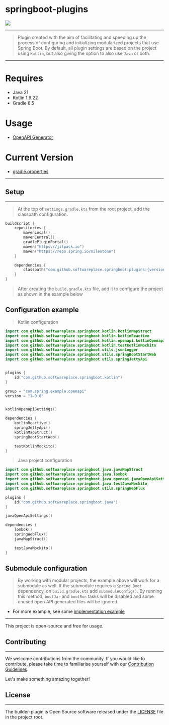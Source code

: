 # springboot-plugins

[![](https://jitpack.io/v/softwareplace/springboot.svg)](https://jitpack.io/#softwareplace/springboot)

---

> Plugin created with the aim of facilitating and speeding up the process of configuring and initializing modularized
> projects that use Spring Boot. By default, all plugin settings are based on the project using `Kotlin`, but also
> giving
> the option to also use `Java` or both.

---

# Requires

- Java 21
- Kotlin 1.9.22
- Gradle 8.5

# Usage

- [OpenAPI Generator](https://openapi-generator.tech/docs/generators/)

# Current Version

- [gradle.properties](gradle.properties)

---

## Setup

---

> At the top of `settings.gradle.kts` from the root project, add the classpath configuration.

```kotlin
buildscript {
    repositories {
        mavenLocal()
        mavenCentral()
        gradlePluginPortal()
        maven("https://jitpack.io")
        maven("https://repo.spring.io/milestone")
    }

    dependencies {
        classpath("com.github.softwareplace.springboot:plugins:{version}")
    }
}

```

> After creating the `build.gradle.kts` file, add it to configure the project as shown in the example below

## Configuration example

> Kotlin configuration

```kotlin
import com.github.softwareplace.springboot.kotlin.kotlinMapStruct
import com.github.softwareplace.springboot.kotlin.kotlinReactive
import com.github.softwareplace.springboot.kotlin.openapi.kotlinOpenapiSettings
import com.github.softwareplace.springboot.kotlin.testKotlinMockito
import com.github.softwareplace.springboot.utils.jsonLogger
import com.github.softwareplace.springboot.utils.springBootStartWeb
import com.github.softwareplace.springboot.utils.springJettyApi


plugins {
    id("com.github.softwareplace.springboot.kotlin")
}

group = "com.spring.example.openapi"
version = "1.0.0"


kotlinOpenapiSettings()

dependencies {
    kotlinReactive()
    springJettyApi()
    kotlinMapStruct()
    springBootStartWeb()

    testKotlinMockito()
}
```

> Java project configuration

````kotlin
import com.github.softwareplace.springboot.java.javaMapStruct
import com.github.softwareplace.springboot.java.lombok
import com.github.softwareplace.springboot.java.openapi.javaOpenApiSettings
import com.github.softwareplace.springboot.java.testJavaMockito
import com.github.softwareplace.springboot.utils.springWebFlux

plugins {
    id("com.github.softwareplace.springboot.java")
}

javaOpenApiSettings()

dependencies {
    lombok()
    springWebFlux()
    javaMapStruct()

    testJavaMockito()
}
````

## Submodule configuration

> By working with modular projects, the example above will work for a submodule as well. If the submodule requires a
> `Spring Boot` dependency, on `build.gradle.kts` add `submoduleConfig()`. By running this method, `bootJar`
> and `bootRun` tasks
> will be disabled and some unused open API generated files will be ignored.

- For more example, see some [implementation example](example)

----

This project is open-source and free for usage.

## Contributing

----

We welcome contributions from the community. If you would like to contribute, please take time to familiarise yourself
with our [Contribution Guidelines](./CONTRIBUTORS.md).

Let's make something amazing together!

## License

----

The builder-plugin is Open Source software released under
the [LICENSE](https://www.apache.org/licenses/LICENSE-2.0.html) file in the project root.
